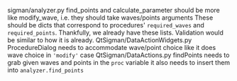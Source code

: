 sigman/analyzer.py
    find_points and calculate_parameter should be more like modify_wave, i.e.
    they should take waves/points arguments
    These should be dicts that correspond to procedures' `required_waves` and
    `required_points`. Thankfully, we already have these lists.
    Validation would be similar to how it is already.
QtSigman/DataActionWidgets.py
    ProcedureDialog needs to accommodate wave/point choice like it does wave
    choice in `'modify'` case
QtSigman/DataActions.py
    findPoints needs to grab given waves and points in the `proc` variable
    it also needs to insert them into `analyzer.find_points`
